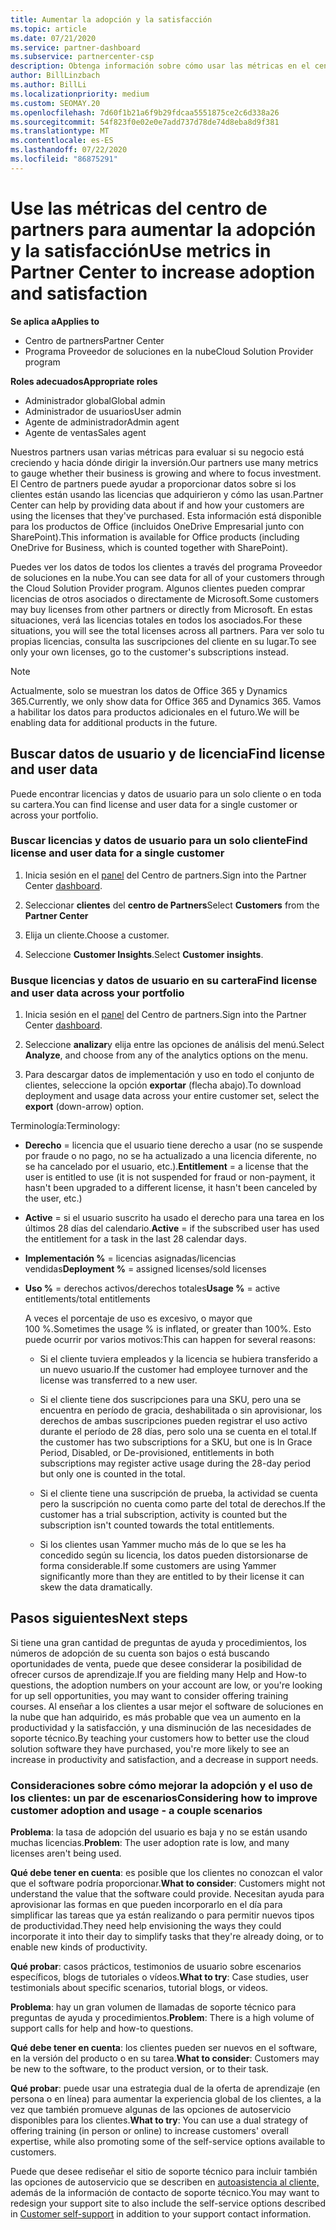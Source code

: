 ```yaml
---
title: Aumentar la adopción y la satisfacción
ms.topic: article
ms.date: 07/21/2020
ms.service: partner-dashboard
ms.subservice: partnercenter-csp
description: Obtenga información sobre cómo usar las métricas en el centro de Partners. Las métricas pueden mostrar si su negocio está creciendo, cómo los clientes usan sus licencias y dónde centrar la inversión.
author: BillLinzbach
ms.author: BillLi
ms.localizationpriority: medium
ms.custom: SEOMAY.20
ms.openlocfilehash: 7d60f1b21a6f9b29fdcaa5551875ce2c6d338a26
ms.sourcegitcommit: 54f823f0e02e0e7add737d78de74d8eba8d9f381
ms.translationtype: MT
ms.contentlocale: es-ES
ms.lasthandoff: 07/22/2020
ms.locfileid: "86875291"
---
```

# <a name="use-metrics-in-partner-center-to-increase-adoption-and-satisfaction"></a><span data-ttu-id="76afb-104">Use las métricas del centro de partners para aumentar la adopción y la satisfacción</span><span class="sxs-lookup"><span data-stu-id="76afb-104">Use metrics in Partner Center to increase adoption and satisfaction</span></span>

<span data-ttu-id="76afb-105">**Se aplica a**</span><span class="sxs-lookup"><span data-stu-id="76afb-105">**Applies to**</span></span>

- <span data-ttu-id="76afb-106">Centro de partners</span><span class="sxs-lookup"><span data-stu-id="76afb-106">Partner Center</span></span>
- <span data-ttu-id="76afb-107">Programa Proveedor de soluciones en la nube</span><span class="sxs-lookup"><span data-stu-id="76afb-107">Cloud Solution Provider program</span></span>

<span data-ttu-id="76afb-108">**Roles adecuados**</span><span class="sxs-lookup"><span data-stu-id="76afb-108">**Appropriate roles**</span></span>

- <span data-ttu-id="76afb-109">Administrador global</span><span class="sxs-lookup"><span data-stu-id="76afb-109">Global admin</span></span>
- <span data-ttu-id="76afb-110">Administrador de usuarios</span><span class="sxs-lookup"><span data-stu-id="76afb-110">User admin</span></span>
- <span data-ttu-id="76afb-111">Agente de administrador</span><span class="sxs-lookup"><span data-stu-id="76afb-111">Admin agent</span></span>
- <span data-ttu-id="76afb-112">Agente de ventas</span><span class="sxs-lookup"><span data-stu-id="76afb-112">Sales agent</span></span>

<span data-ttu-id="76afb-113">Nuestros partners usan varias métricas para evaluar si su negocio está creciendo y hacia dónde dirigir la inversión.</span><span class="sxs-lookup"><span data-stu-id="76afb-113">Our partners use many metrics to gauge whether their business is growing and where to focus investment.</span></span> <span data-ttu-id="76afb-114">El Centro de partners puede ayudar a proporcionar datos sobre si los clientes están usando las licencias que adquirieron y cómo las usan.</span><span class="sxs-lookup"><span data-stu-id="76afb-114">Partner Center can help by providing data about if and how your customers are using the licenses that they've purchased.</span></span> <span data-ttu-id="76afb-115">Esta información está disponible para los productos de Office (incluidos OneDrive Empresarial junto con SharePoint).</span><span class="sxs-lookup"><span data-stu-id="76afb-115">This information is available for Office products (including OneDrive for Business, which is counted together with SharePoint).</span></span>

<span data-ttu-id="76afb-116">Puedes ver los datos de todos los clientes a través del programa Proveedor de soluciones en la nube.</span><span class="sxs-lookup"><span data-stu-id="76afb-116">You can see data for all of your customers through the Cloud Solution Provider program.</span></span> <span data-ttu-id="76afb-117">Algunos clientes pueden comprar licencias de otros asociados o directamente de Microsoft.</span><span class="sxs-lookup"><span data-stu-id="76afb-117">Some customers may buy licenses from other partners or directly from Microsoft.</span></span> <span data-ttu-id="76afb-118">En estas situaciones, verá las licencias totales en todos los asociados.</span><span class="sxs-lookup"><span data-stu-id="76afb-118">For these situations, you will see the total licenses across all partners.</span></span> <span data-ttu-id="76afb-119">Para ver solo tu propias licencias, consulta las suscripciones del cliente en su lugar.</span><span class="sxs-lookup"><span data-stu-id="76afb-119">To see only your own licenses, go to the customer's subscriptions instead.</span></span>

> [!NOTE]  
> <span data-ttu-id="76afb-120">Actualmente, solo se muestran los datos de Office 365 y Dynamics 365.</span><span class="sxs-lookup"><span data-stu-id="76afb-120">Currently, we only show data for Office 365 and Dynamics 365.</span></span> <span data-ttu-id="76afb-121">Vamos a habilitar los datos para productos adicionales en el futuro.</span><span class="sxs-lookup"><span data-stu-id="76afb-121">We will be enabling data for additional products in the future.</span></span>

## <a name="find-license-and-user-data"></a><span data-ttu-id="76afb-122">Buscar datos de usuario y de licencia</span><span class="sxs-lookup"><span data-stu-id="76afb-122">Find license and user data</span></span>

<span data-ttu-id="76afb-123">Puede encontrar licencias y datos de usuario para un solo cliente o en toda su cartera.</span><span class="sxs-lookup"><span data-stu-id="76afb-123">You can find license and user data for a single customer or across your portfolio.</span></span>

### <a name="find-license-and-user-data-for-a-single-customer"></a><span data-ttu-id="76afb-124">Buscar licencias y datos de usuario para un solo cliente</span><span class="sxs-lookup"><span data-stu-id="76afb-124">Find license and user data for a single customer</span></span>

1. <span data-ttu-id="76afb-125">Inicia sesión en el [panel](https://partner.microsoft.com/dashboard) del Centro de partners.</span><span class="sxs-lookup"><span data-stu-id="76afb-125">Sign into the Partner Center [dashboard](https://partner.microsoft.com/dashboard).</span></span>

2. <span data-ttu-id="76afb-126">Seleccionar **clientes** del **centro de Partners**</span><span class="sxs-lookup"><span data-stu-id="76afb-126">Select **Customers** from the **Partner Center**</span></span>

3. <span data-ttu-id="76afb-127">Elija un cliente.</span><span class="sxs-lookup"><span data-stu-id="76afb-127">Choose a customer.</span></span>

4. <span data-ttu-id="76afb-128">Seleccione **Customer Insights**.</span><span class="sxs-lookup"><span data-stu-id="76afb-128">Select **Customer insights**.</span></span>

### <a name="find-license-and-user-data-across-your-portfolio"></a><span data-ttu-id="76afb-129">Busque licencias y datos de usuario en su cartera</span><span class="sxs-lookup"><span data-stu-id="76afb-129">Find license and user data across your portfolio</span></span>

1. <span data-ttu-id="76afb-130">Inicia sesión en el [panel](https://partner.microsoft.com/dashboard) del Centro de partners.</span><span class="sxs-lookup"><span data-stu-id="76afb-130">Sign into the Partner Center [dashboard](https://partner.microsoft.com/dashboard).</span></span>

2. <span data-ttu-id="76afb-131">Seleccione **analizar**y elija entre las opciones de análisis del menú.</span><span class="sxs-lookup"><span data-stu-id="76afb-131">Select **Analyze**, and choose from any of the analytics options on the menu.</span></span>

3. <span data-ttu-id="76afb-132">Para descargar datos de implementación y uso en todo el conjunto de clientes, seleccione la opción **exportar** (flecha abajo).</span><span class="sxs-lookup"><span data-stu-id="76afb-132">To download deployment and usage data across your entire customer set, select the **export** (down-arrow) option.</span></span>

<span data-ttu-id="76afb-133">Terminología:</span><span class="sxs-lookup"><span data-stu-id="76afb-133">Terminology:</span></span>

- <span data-ttu-id="76afb-134">**Derecho** = licencia que el usuario tiene derecho a usar (no se suspende por fraude o no pago, no se ha actualizado a una licencia diferente, no se ha cancelado por el usuario, etc.).</span><span class="sxs-lookup"><span data-stu-id="76afb-134">**Entitlement** = a license that the user is entitled to use (it is not suspended for fraud or non-payment, it hasn't been upgraded to a different license, it hasn't been canceled by the user, etc.)</span></span>

- <span data-ttu-id="76afb-135">**Active** = si el usuario suscrito ha usado el derecho para una tarea en los últimos 28 días del calendario.</span><span class="sxs-lookup"><span data-stu-id="76afb-135">**Active** = if the subscribed user has used the entitlement for a task in the last 28 calendar days.</span></span>

- <span data-ttu-id="76afb-136">**Implementación %** = licencias asignadas/licencias vendidas</span><span class="sxs-lookup"><span data-stu-id="76afb-136">**Deployment %** = assigned licenses/sold licenses</span></span>

- <span data-ttu-id="76afb-137">**Uso %** = derechos activos/derechos totales</span><span class="sxs-lookup"><span data-stu-id="76afb-137">**Usage %** = active entitlements/total entitlements</span></span>

   <span data-ttu-id="76afb-138">A veces el porcentaje de uso es excesivo, o mayor que 100 %.</span><span class="sxs-lookup"><span data-stu-id="76afb-138">Sometimes the usage % is inflated, or greater than 100%.</span></span> <span data-ttu-id="76afb-139">Esto puede ocurrir por varios motivos:</span><span class="sxs-lookup"><span data-stu-id="76afb-139">This can happen for several reasons:</span></span>

  - <span data-ttu-id="76afb-140">Si el cliente tuviera empleados y la licencia se hubiera transferido a un nuevo usuario.</span><span class="sxs-lookup"><span data-stu-id="76afb-140">If the customer had employee turnover and the license was transferred to a new user.</span></span>

  - <span data-ttu-id="76afb-141">Si el cliente tiene dos suscripciones para una SKU, pero una se encuentra en período de gracia, deshabilitada o sin aprovisionar, los derechos de ambas suscripciones pueden registrar el uso activo durante el período de 28 días, pero solo una se cuenta en el total.</span><span class="sxs-lookup"><span data-stu-id="76afb-141">If the customer has two subscriptions for a SKU, but one is In Grace Period, Disabled, or De-provisioned, entitlements in both subscriptions may register active usage during the 28-day period but only one is counted in the total.</span></span>

  - <span data-ttu-id="76afb-142">Si el cliente tiene una suscripción de prueba, la actividad se cuenta pero la suscripción no cuenta como parte del total de derechos.</span><span class="sxs-lookup"><span data-stu-id="76afb-142">If the customer has a trial subscription, activity is counted but the subscription isn't counted towards the total entitlements.</span></span>

  - <span data-ttu-id="76afb-143">Si los clientes usan Yammer mucho más de lo que se les ha concedido según su licencia, los datos pueden distorsionarse de forma considerable.</span><span class="sxs-lookup"><span data-stu-id="76afb-143">If some customers are using Yammer significantly more than they are entitled to by their license it can skew the data dramatically.</span></span>

## <a name="next-steps"></a><span data-ttu-id="76afb-144">Pasos siguientes</span><span class="sxs-lookup"><span data-stu-id="76afb-144">Next steps</span></span>

<span data-ttu-id="76afb-145">Si tiene una gran cantidad de preguntas de ayuda y procedimientos, los números de adopción de su cuenta son bajos o está buscando oportunidades de venta, puede que desee considerar la posibilidad de ofrecer cursos de aprendizaje.</span><span class="sxs-lookup"><span data-stu-id="76afb-145">If you are fielding many Help and How-to questions, the adoption numbers on your account are low, or you're looking for up sell opportunities, you may want to consider offering training courses.</span></span> <span data-ttu-id="76afb-146">Al enseñar a los clientes a usar mejor el software de soluciones en la nube que han adquirido, es más probable que vea un aumento en la productividad y la satisfacción, y una disminución de las necesidades de soporte técnico.</span><span class="sxs-lookup"><span data-stu-id="76afb-146">By teaching your customers how to better use the cloud solution software they have purchased, you're more likely to see an increase in productivity and satisfaction, and a decrease in support needs.</span></span>

### <a name="considering-how-to-improve-customer-adoption-and-usage---a-couple-scenarios"></a><span data-ttu-id="76afb-147">Consideraciones sobre cómo mejorar la adopción y el uso de los clientes: un par de escenarios</span><span class="sxs-lookup"><span data-stu-id="76afb-147">Considering how to improve customer adoption and usage - a couple scenarios</span></span>

<span data-ttu-id="76afb-148">**Problema**: la tasa de adopción del usuario es baja y no se están usando muchas licencias.</span><span class="sxs-lookup"><span data-stu-id="76afb-148">**Problem**: The user adoption rate is low, and many licenses aren't being used.</span></span>

<span data-ttu-id="76afb-149">**Qué debe tener en cuenta**: es posible que los clientes no conozcan el valor que el software podría proporcionar.</span><span class="sxs-lookup"><span data-stu-id="76afb-149">**What to consider**: Customers might not understand the value that the software could provide.</span></span> <span data-ttu-id="76afb-150">Necesitan ayuda para aprovisionar las formas en que pueden incorporarlo en el día para simplificar las tareas que ya están realizando o para permitir nuevos tipos de productividad.</span><span class="sxs-lookup"><span data-stu-id="76afb-150">They need help envisioning the ways they could incorporate it into their day to simplify tasks that they're already doing, or to enable new kinds of productivity.</span></span>

<span data-ttu-id="76afb-151">**Qué probar**: casos prácticos, testimonios de usuario sobre escenarios específicos, blogs de tutoriales o vídeos.</span><span class="sxs-lookup"><span data-stu-id="76afb-151">**What to try**: Case studies, user testimonials about specific scenarios, tutorial blogs, or videos.</span></span>

<span data-ttu-id="76afb-152">**Problema**: hay un gran volumen de llamadas de soporte técnico para preguntas de ayuda y procedimientos.</span><span class="sxs-lookup"><span data-stu-id="76afb-152">**Problem**: There is a high volume of support calls for help and how-to questions.</span></span>

<span data-ttu-id="76afb-153">**Qué debe tener en cuenta**: los clientes pueden ser nuevos en el software, en la versión del producto o en su tarea.</span><span class="sxs-lookup"><span data-stu-id="76afb-153">**What to consider**: Customers may be new to the software, to the product version, or to their task.</span></span>

<span data-ttu-id="76afb-154">**Qué probar**: puede usar una estrategia dual de la oferta de aprendizaje (en persona o en línea) para aumentar la experiencia global de los clientes, a la vez que también promueve algunas de las opciones de autoservicio disponibles para los clientes.</span><span class="sxs-lookup"><span data-stu-id="76afb-154">**What to try**: You can use a dual strategy of offering training (in person or online) to increase customers' overall expertise, while also promoting some of the self-service options available to customers.</span></span>

<span data-ttu-id="76afb-155">Puede que desee rediseñar el sitio de soporte técnico para incluir también las opciones de autoservicio que se describen en [autoasistencia al cliente,](customer-self-support.md) además de la información de contacto de soporte técnico.</span><span class="sxs-lookup"><span data-stu-id="76afb-155">You may want to redesign your support site to also include the self-service options described in [Customer self-support](customer-self-support.md) in addition to your support contact information.</span></span>

